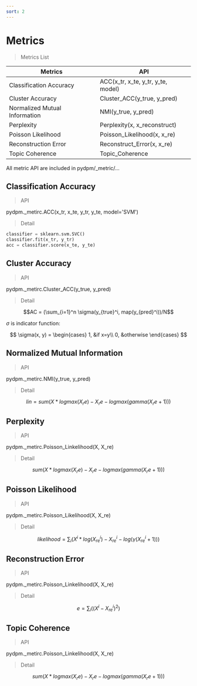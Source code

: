 ```yaml
---
sort: 2
---
```


# Metrics

> Metrics List

|  Metrics                       |  API                                 |
|--------------------------------|--------------------------------------|
|  Classification Accuracy       |  ACC(x_tr, x_te, y_tr, y_te, model)  |
|  Cluster Accuracy              |  Cluster_ACC(y_true, y_pred)         |
|  Normalized Mutual Information |  NMI(y_true, y_pred)                 |
|  Perplexity                    |  Perplexity(x, x_reconstruct)        |
|  Poisson Likelihood            |  Poisson_Likelihood(x, x_re)         |
|  Reconstruction Error          |  Reconstruct_Error(x, x_re)          |
|  Topic Coherence               |  Topic_Coherence                     |

All metric API are included in pydpm/_metric/...



## Classification Accuracy

> API

pydpm._metirc.ACC(x_tr, x_te, y_tr, y_te, model='SVM')

> Detail

```python
classifier = sklearn.svm.SVC()
classifier.fit(x_tr, y_tr)
acc = classifier.score(x_te, y_te)
```



## Cluster Accuracy

> API

pydpm._metirc.Cluster_ACC(y_true, y_pred)

> Detail

```math
AC = (\sum_{i=1}^n \sigma(y_{true}^i, map(y_{pred}^i))/N
```

$\sigma$ is indicator function:

$$
\sigma(x, y) = 
\begin{cases}
1, &if x=y\\
0, &otherwise
\end{cases}
$$



## Normalized Mutual Information

> API

pydpm._metirc.NMI(y_true, y_pred)

> Detail

```math
lin = sum(X * logmax(X_re) - X_re - logmax(gamma(X_re + 1)))
```



## Perplexity

> API

pydpm._metirc.Poisson_Linkelihood(X, X_re)

> Detail

```math
sum(X * logmax(X_re) - X_re - logmax(gamma(X_re + 1)))
```



## Poisson Likelihood

> API

pydpm._metirc.Poisson_Likelihood(X, X_re)

> Detail

```math
likelihood = \sum_i(X^i * log(X_{re}^i) - X_{re}^i - log(\gamma(X_{re}^i + 1)))
```



## Reconstruction Error

> API

pydpm._metirc.Poisson_Linkelihood(X, X_re)

> Detail

```math
e = \sum_i((X^i - X_{re}^i)^2)
```




## Topic Coherence

> API

pydpm._metirc.Poisson_Linkelihood(X, X_re)

> Detail

```math
sum(X * logmax(X_re) - X_re - logmax(gamma(X_re + 1)))
```




